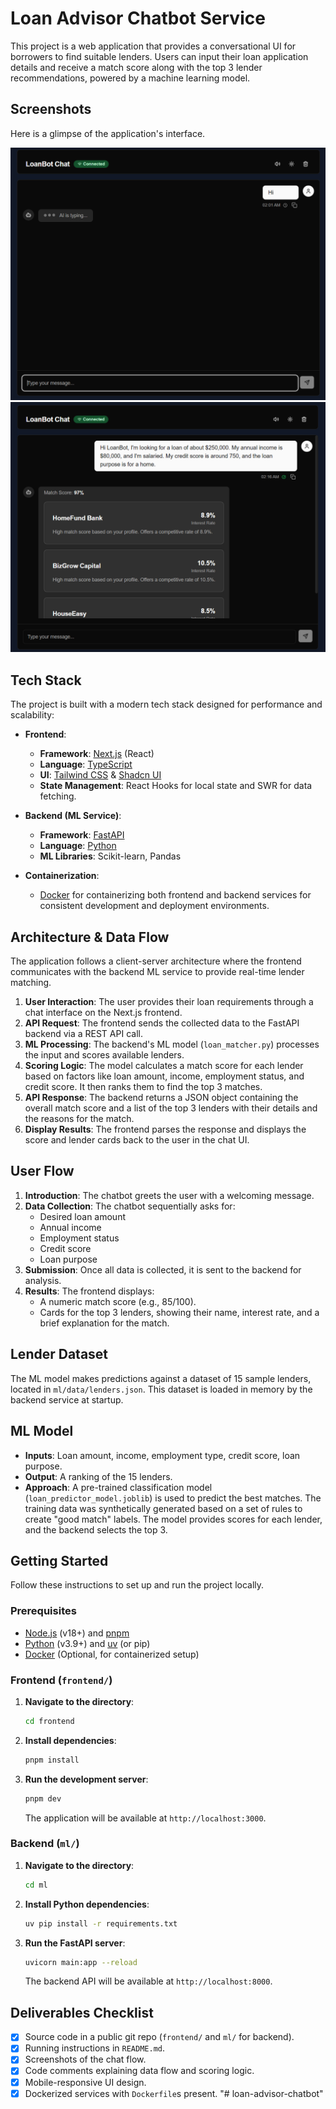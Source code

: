 # Loan Advisor Chatbot Service

This project is a web application that provides a conversational UI for borrowers to find suitable lenders. Users can input their loan application details and receive a match score along with the top 3 lender recommendations, powered by a machine learning model.

## Screenshots

Here is a glimpse of the application's interface.

![Chat Home 2](assets/chat_home_2.png)
![Lenders](assets/lenders.png)

## Tech Stack

The project is built with a modern tech stack designed for performance and scalability:

* **Frontend**:
  * **Framework**: [Next.js](https://nextjs.org/) (React)
  * **Language**: [TypeScript](https://www.typescriptlang.org/)
  * **UI**: [Tailwind CSS](https://tailwindcss.com/) & [Shadcn UI](https://ui.shadcn.com/)
  * **State Management**: React Hooks for local state and SWR for data fetching.

* **Backend (ML Service)**:
  * **Framework**: [FastAPI](https://fastapi.tiangolo.com/)
  * **Language**: [Python](https://www.python.org/)
  * **ML Libraries**: Scikit-learn, Pandas

* **Containerization**:
  * [Docker](https://www.docker.com/) for containerizing both frontend and backend services for consistent development and deployment environments.

## Architecture & Data Flow

The application follows a client-server architecture where the frontend communicates with the backend ML service to provide real-time lender matching.

1. **User Interaction**: The user provides their loan requirements through a chat interface on the Next.js frontend.
2. **API Request**: The frontend sends the collected data to the FastAPI backend via a REST API call.
3. **ML Processing**: The backend's ML model (`loan_matcher.py`) processes the input and scores available lenders.
4. **Scoring Logic**: The model calculates a match score for each lender based on factors like loan amount, income, employment status, and credit score. It then ranks them to find the top 3 matches.
5. **API Response**: The backend returns a JSON object containing the overall match score and a list of the top 3 lenders with their details and the reasons for the match.
6. **Display Results**: The frontend parses the response and displays the score and lender cards back to the user in the chat UI.

## User Flow

1. **Introduction**: The chatbot greets the user with a welcoming message.
2. **Data Collection**: The chatbot sequentially asks for:
    * Desired loan amount
    * Annual income
    * Employment status
    * Credit score
    * Loan purpose
3. **Submission**: Once all data is collected, it is sent to the backend for analysis.
4. **Results**: The frontend displays:
    * A numeric match score (e.g., 85/100).
    * Cards for the top 3 lenders, showing their name, interest rate, and a brief explanation for the match.

## Lender Dataset

The ML model makes predictions against a dataset of 15 sample lenders, located in `ml/data/lenders.json`. This dataset is loaded in memory by the backend service at startup.

## ML Model

* **Inputs**: Loan amount, income, employment type, credit score, loan purpose.
* **Output**: A ranking of the 15 lenders.
* **Approach**: A pre-trained classification model (`loan_predictor_model.joblib`) is used to predict the best matches. The training data was synthetically generated based on a set of rules to create "good match" labels. The model provides scores for each lender, and the backend selects the top 3.

## Getting Started

Follow these instructions to set up and run the project locally.

### Prerequisites

* [Node.js](https://nodejs.org/) (v18+) and [pnpm](https://pnpm.io/)
* [Python](https://www.python.org/) (v3.9+) and [uv](https://github.com/astral-sh/uv) (or pip)
* [Docker](https://www.docker.com/) (Optional, for containerized setup)

### Frontend (`frontend/`)

1. **Navigate to the directory**:

    ```bash
    cd frontend
    ```

2. **Install dependencies**:

    ```bash
    pnpm install
    ```

3. **Run the development server**:

    ```bash
    pnpm dev
    ```

    The application will be available at `http://localhost:3000`.

### Backend (`ml/`)

1. **Navigate to the directory**:

    ```bash
    cd ml
    ```

2. **Install Python dependencies**:

    ```bash
    uv pip install -r requirements.txt
    ```

3. **Run the FastAPI server**:

    ```bash
    uvicorn main:app --reload
    ```

    The backend API will be available at `http://localhost:8000`.

## Deliverables Checklist

* [x] Source code in a public git repo (`frontend/` and `ml/` for backend).
* [x] Running instructions in `README.md`.
* [x] Screenshots of the chat flow.
* [x] Code comments explaining data flow and scoring logic.
* [x] Mobile-responsive UI design.
* [x] Dockerized services with `Dockerfile`s present.
"# loan-advisor-chatbot"
